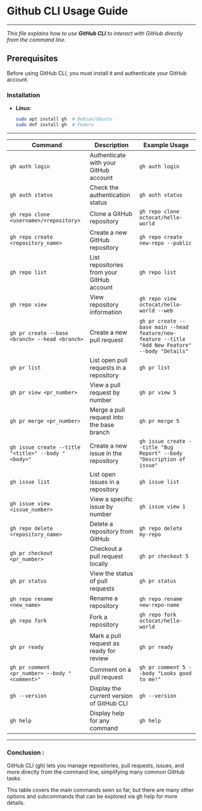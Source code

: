 # Github CLI Usage Guide
-----------------------------------------------------------------------------
*This file explains how to use **GitHub CLI** to interact with GitHub directly from the command line.*

## Prerequisites
Before using GitHub CLI, you must install it and authenticate your GitHub account.

### Installation
- **Linux**:
  ```bash
  sudo apt install gh  # Debian/Ubuntu
  sudo dnf install gh  # Fedora
  ```
-----------------------

| **Command**                                      | **Description**                                                       | **Example Usage**                                                                                                                                 |
|--------------------------------------------------|-----------------------------------------------------------------------|--------------------------------------------------------------------------------------------------------------------------------------------------|
| `gh auth login`                                  | Authenticate with your GitHub account                                  | `gh auth login`                                                                                                                                   |
| `gh auth status`                                 | Check the authentication status                                       | `gh auth status`                                                                                                                                  |
| `gh repo clone <username>/<repository>`          | Clone a GitHub repository                                             | `gh repo clone octocat/hello-world`                                                                                                               |
| `gh repo create <repository_name>`               | Create a new GitHub repository                                        | `gh repo create new-repo --public`                                                                                                                |
| `gh repo list`                                   | List repositories from your GitHub account                             | `gh repo list`                                                                                                                                   |
| `gh repo view`                                   | View repository information                                           | `gh repo view octocat/hello-world --web`                                                                                                          |
| `gh pr create --base <branch> --head <branch>`    | Create a new pull request                                              | `gh pr create --base main --head feature/new-feature --title "Add New Feature" --body "Details"`                                                |
| `gh pr list`                                     | List open pull requests in a repository                                | `gh pr list`                                                                                                                                     |
| `gh pr view <pr_number>`                         | View a pull request by number                                          | `gh pr view 5`                                                                                                                                   |
| `gh pr merge <pr_number>`                        | Merge a pull request into the base branch                              | `gh pr merge 5`                                                                                                                                  |
| `gh issue create --title "<title>" --body "<body>"` | Create a new issue in the repository                                  | `gh issue create --title "Bug Report" --body "Description of issue"`                                                                              |
| `gh issue list`                                  | List open issues in a repository                                       | `gh issue list`                                                                                                                                  |
| `gh issue view <issue_number>`                   | View a specific issue by number                                        | `gh issue view 1`                                                                                                                                 |
| `gh repo delete <repository_name>`               | Delete a repository from GitHub                                        | `gh repo delete my-repo`                                                                                                                         |
| `gh pr checkout <pr_number>`                     | Checkout a pull request locally                                        | `gh pr checkout 5`                                                                                                                                 |
| `gh pr status`                                   | View the status of pull requests                                      | `gh pr status`                                                                                                                                  |
| `gh repo rename <new_name>`                      | Rename a repository                                                    | `gh repo rename new-repo-name`                                                                                                                   |
| `gh repo fork`                                   | Fork a repository                                                      | `gh repo fork octocat/hello-world`                                                                                                               |
| `gh pr ready`                                    | Mark a pull request as ready for review                               | `gh pr ready`                                                                                                                                   |
| `gh pr comment <pr_number> --body "<comment>"`    | Comment on a pull request                                             | `gh pr comment 5 --body "Looks good to me!"`                                                                                                    |
| `gh --version`                                   | Display the current version of GitHub CLI                              | `gh --version`                                                                                                                                  |
| `gh help`                                        | Display help for any command                                           | `gh help`                                                                                                                                       |
                                                                                                                                                             

------------------
### Conclusion : 

GitHub CLI (gh) lets you manage repositories, pull requests, issues, and more directly from the command line, simplifying many common GitHub tasks.

This table covers the main commands seen so far, but there are many other options and subcommands that can be explored via gh help for more details.



